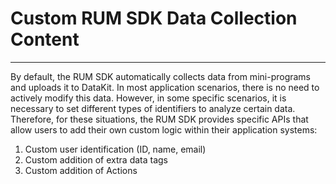 # Custom RUM SDK Data Collection Content
---

By default, the RUM SDK automatically collects data from mini-programs and uploads it to DataKit. In most application scenarios, there is no need to actively modify this data. However, in some specific scenarios, it is necessary to set different types of identifiers to analyze certain data. Therefore, for these situations, the RUM SDK provides specific APIs that allow users to add their own custom logic within their application systems:

1. Custom user identification (ID, name, email)
2. Custom addition of extra data tags
3. Custom addition of Actions